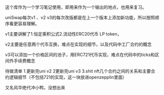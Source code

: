 这个库作为一个学习笔记使用，即用来作为一个输出的地点，也用来复习。



uniSwap每次v1 、v2 v3的每次改版都是在上一个版本上添加新功能，所以按照顺序看更容易理解。

v1主要讲解了1.恒定乘积公式2.流动性ERC20代币 LP token，

v2主要是任意两个代币互换，难点在实现的细节，以及代码中工厂合约的概念

v3可以添加一个价格区间的池子，用ERC721代币实现，难点在代码中的ticks和区间外手续费概念



待做清单
1.更新完uni v2
2更新完uni v3
3.shit nft几个合约之间的关系和主要合约逻辑细节（不包括721的实现，这一块放进openzepplin里面）





又名风华绝代冲小鸭，没想出来